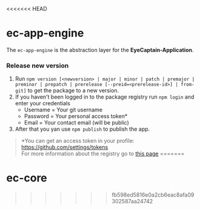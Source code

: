<<<<<<< HEAD
# ec-app-engine
The ``ec-app-engine`` is the abstraction layer for the **EyeCaptain-Application**.

### Release new version  
1. Run `npm version [<newversion> | major | minor | patch | premajor | preminor | prepatch | prerelease [--preid=<prerelease-id>] | from-git]` to get the package to a new version.  
3. If you haven't been logged in to the package registry run ``npm login`` and enter your credentials
    * Username = Your git username
    * Password = Your personal access token*
    * Email = Your contact email (will be public)
2. After that you yan use `npm publish` to publish the app.

> *You can get an access token in your profile: https://github.com/settings/tokens   
> For more information about the registry go to [this page](https://docs.github.com/en/free-pro-team@latest/packages/using-github-packages-with-your-projects-ecosystem/configuring-npm-for-use-with-github-packages)
=======
# ec-core
>>>>>>> fb598ed5816e0a2cb6eac8afa09302587aa24742
